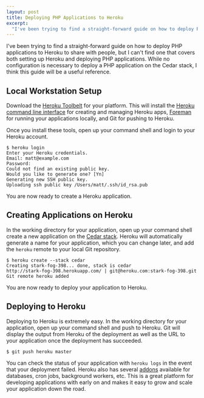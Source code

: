 ```yaml
--- 
layout: post
title: Deploying PHP Applications to Heroku
excerpt:
  "I've been trying to find a straight-forward guide on how to deploy PHP applications to Heroku to share with people, but I can't find one that covers both setting up Heroku and deploying PHP applications. While no configuration is necessary to deploy a PHP application on the Cedar stack, I think this guide will be a useful reference."
---
```

I've been trying to find a straight-forward guide on how to deploy PHP applications to Heroku to share with people, but I can't find one that covers both setting up Heroku and deploying PHP applications. While no configuration is necessary to deploy a PHP application on the Cedar stack, I think this guide will be a useful reference.

## Local Workstation Setup

Download the <a href="https://toolbelt.herokuapp.com/" target="_blank">Heroku Toolbelt</a> for your platform. This will install the <a href="http://devcenter.heroku.com/articles/heroku-command" target="_blank">Heroku command line interface</a> for creating and managing Heroku apps, <a href="https://github.com/ddollar/foreman" target="_blank">Foreman</a> for running your applications locally, and Git for pushing to Heroku.

Once you install these tools, open up your command shell and login to your Heroku account.

`$ heroku login`  
`Enter your Heroku credentials.`  
`Email: matt@example.com`  
`Password:`  
`Could not find an existing public key.`  
`Would you like to generate one? [Yn]`  
`Generating new SSH public key.`  
`Uploading ssh public key /Users/matt/.ssh/id_rsa.pub`

You are now ready to create a Heroku application.


## Creating Applications on Heroku

In the working directory for your application, open up your command shell create a new application on the <a href="http://devcenter.heroku.com/articles/cedar" target="_blank">Cedar stack</a>. Heroku will automatically generate a name for your application, which you can change later, and add the `heroku` remote to your local Git repository.

`$ heroku create --stack cedar`  
`Creating stark-fog-398... done, stack is cedar`  
`http://stark-fog-398.herokuapp.com/ | git@heroku.com:stark-fog-398.git`  
`Git remote heroku added`

You are now ready to deploy your application to Heroku.


## Deploying to Heroku

Deploying to Heroku is extremely easy. In the working directory for your application, open up your command shell and push to Heroku. Git will display the output from Heroku of the deployment as well as the URL to your application once the deployment has succeeded.

`$ git push heroku master`

You can check the status of your application with `heroku logs` in the event that your deployment failed. Heroku also has several <a href="https://addons.heroku.com/" target="_blank">addons</a> available for databases, cron jobs, background workers, etc. This is a great platform for developing applications with early on and makes it easy to grow and scale your application down the road.

